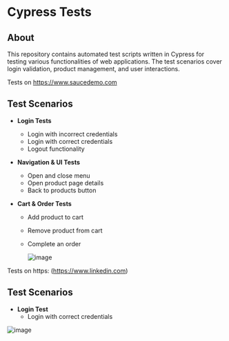 # Cypress Tests

## About
This repository contains automated test scripts written in Cypress for testing various functionalities of web applications. The test scenarios cover login validation, product management, and user interactions.

Tests on https://www.saucedemo.com
## Test Scenarios
- **Login Tests**
  - Login with incorrect credentials
  - Login with correct credentials
  - Logout functionality

- **Navigation & UI Tests**
  - Open and close menu
  - Open product page details
  - Back to products button

- **Cart & Order Tests**
  - Add product to cart
  - Remove product from cart
  - Complete an order

    ![image](https://github.com/user-attachments/assets/803b0765-ff32-4665-b005-cdfa7e9a4ac3)

Tests on https: (https://www.linkedin.com)
## Test Scenarios
- **Login Test**
  - Login with correct credentials
  
 ![image](https://github.com/user-attachments/assets/b04d849c-4b48-4fec-8202-760408c67fd2)

    
